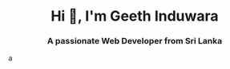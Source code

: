 <h1 align="center">Hi 👋, I'm Geeth Induwara</h1>
<h3 align="center">A passionate Web Developer from Sri Lanka</h3>



a
